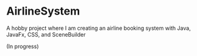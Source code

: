 # AirlineSystem
A hobby project where I am creating an airline booking system with Java, JavaFx, CSS, and SceneBuilder

(In progress)
